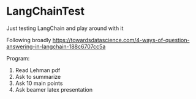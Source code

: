 # LangChainTest
Just testing LangChain and play around with it

Following broadly https://towardsdatascience.com/4-ways-of-question-answering-in-langchain-188c6707cc5a

Program:
1. Read Lehman pdf
2. Ask to summarize
3. Ask 10 main points
4. Ask beamer latex presentation 